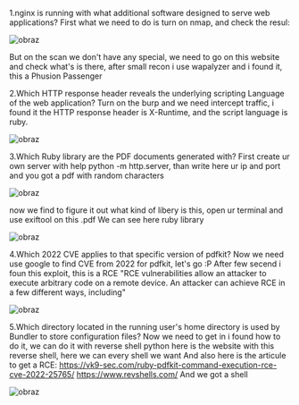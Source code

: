 1.nginx is running with what additional software designed to serve web applications?
First what we need to do is turn on nmap, and check the resul:

![obraz](https://github.com/Anogota/Precious-/assets/143951834/e53cd72a-2db0-46ee-b73e-a5e05fe1ffd2)

But on the scan we don't have any special, we need to go on this website and check what's is there, after small recon i use wapalyzer and i found it, this a Phusion Passenger 

2.Which HTTP response header reveals the underlying scripting Language of the web application?
Turn on the burp and we need intercept traffic, i found it the HTTP response header is X-Runtime, and the script language is ruby.

![obraz](https://github.com/Anogota/Precious-/assets/143951834/1f82406f-ae84-4b96-af8d-c960c1333e5e)

3.Which Ruby library are the PDF documents generated with?
First create ur own server with help python -m http.server, than write here ur ip and port
and you got a pdf with random characters

![obraz](https://github.com/Anogota/Precious-/assets/143951834/87879b44-f256-4fa4-be8a-516f429865a2)
 
now we find to figure it out what kind of libery is this, open ur terminal and use exiftool on this .pdf
We can see here ruby library 

![obraz](https://github.com/Anogota/Precious-/assets/143951834/02001b72-4861-4c9f-b680-e7eed19704ca)

4.Which 2022 CVE applies to that specific version of pdfkit?
Now we need use google to find CVE from 2022 for pdfkit, let's go :P
After few secend i foun this exploit, this is a RCE
"RCE vulnerabilities allow an attacker to execute arbitrary code on a remote device. An attacker can achieve RCE in a few different ways, including"

![obraz](https://github.com/Anogota/Precious-/assets/143951834/0b130a51-73f0-4b42-9765-0ef6b92070d6)

5.Which directory located in the running user's home directory is used by Bundler to store configuration files?
Now we need to get in i found how to do it, we can do it with reverse shell python
here is the website with this reverse shell, here we can every shell we want
And also here is the articule to get a RCE: https://vk9-sec.com/ruby-pdfkit-command-execution-rce-cve-2022-25765/
https://www.revshells.com/
And we got a shell

![obraz](https://github.com/Anogota/Precious-/assets/143951834/38bc61b1-bfb2-4e63-a25b-9d8d1be07b96)

